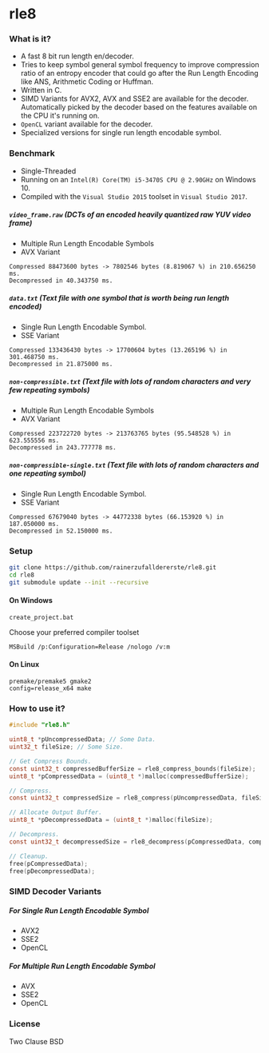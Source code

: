# rle8

### What is it?
- A fast 8 bit run length en/decoder.
- Tries to keep symbol general symbol frequency to improve compression ratio of an entropy encoder that could go after the Run Length Encoding like ANS, Arithmetic Coding or Huffman.
- Written in C.
- SIMD Variants for AVX2, AVX and SSE2 are available for the decoder. Automatically picked by the decoder based on the features available on the CPU it's running on.
- `OpenCL` variant available for the decoder.
- Specialized versions for single run length encodable symbol.

### Benchmark
 - Single-Threaded
 - Running on an `Intel(R) Core(TM) i5-3470S CPU @ 2.90GHz` on Windows 10.
 - Compiled with the `Visual Studio 2015` toolset in `Visual Studio 2017`.

##### `video_frame.raw` (DCTs of an encoded heavily quantized raw YUV video frame)
- Multiple Run Length Encodable Symbols
- AVX Variant
```
Compressed 88473600 bytes -> 7802546 bytes (8.819067 %) in 210.656250 ms.
Decompressed in 40.343750 ms.
```

##### `data.txt` (Text file with one symbol that is worth being run length encoded)
- Single Run Length Encodable Symbol.
- SSE Variant
```
Compressed 133436430 bytes -> 17700604 bytes (13.265196 %) in 301.468750 ms.
Decompressed in 21.875000 ms.
```

##### `non-compressible.txt` (Text file with lots of random characters and very few repeating symbols)
- Multiple Run Length Encodable Symbols
- AVX Variant
```
Compressed 223722720 bytes -> 213763765 bytes (95.548528 %) in 623.555556 ms.
Decompressed in 243.777778 ms.
```

##### `non-compressible-single.txt` (Text file with lots of random characters and one repeating symbol)
- Single Run Length Encodable Symbol.
- SSE Variant
```
Compressed 67679040 bytes -> 44772338 bytes (66.153920 %) in 187.050000 ms.
Decompressed in 52.150000 ms.
```

### Setup
``` bash
git clone https://github.com/rainerzufalldererste/rle8.git
cd rle8
git submodule update --init --recursive
```
#### On Windows
```
create_project.bat
```
Choose your preferred compiler toolset
```
MSBuild /p:Configuration=Release /nologo /v:m
```
#### On Linux
```
premake/premake5 gmake2
config=release_x64 make
```

### How to use it?

```c
#include "rle8.h"

uint8_t *pUncompressedData; // Some Data.
uint32_t fileSize; // Some Size.

// Get Compress Bounds.
const uint32_t compressedBufferSize = rle8_compress_bounds(fileSize);
uint8_t *pCompressedData = (uint8_t *)malloc(compressedBufferSize);

// Compress.
const uint32_t compressedSize = rle8_compress(pUncompressedData, fileSize, pCompressedData, compressedBufferSize);

// Allocate Output Buffer.
uint8_t *pDecompressedData = (uint8_t *)malloc(fileSize);

// Decompress.
const uint32_t decompressedSize = rle8_decompress(pCompressedData, compressedSize, pDecompressedData, fileSize);

// Cleanup.
free(pCompressedData);
free(pDecompressedData);
```

### SIMD Decoder Variants
##### For Single Run Length Encodable Symbol
- AVX2
- SSE2
- OpenCL

##### For Multiple Run Length Encodable Symbol
- AVX
- SSE2
- OpenCL

### License
Two Clause BSD